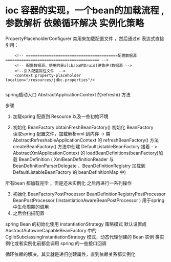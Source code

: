 # ioc 容器的实现，一个bean的加载流程 , 参数解析  依赖循环解决  实例化策略




PropertyPlaceholderConfigurer 类用来加载配置文件 ，然后通过el 表达式直接引用：

```
	<!-- ========================================配置数据源========================================= -->
	<!-- 配置数据源，使用的是alibaba的Druid(德鲁伊)数据源 -->
	<!--引入配置属性文件  -->
	<context:property-placeholder location="/resources/jdbc.properties"/>


```


spring启动入口 AbstractApplicationContext 的refresh() 方法

步骤
1. 加载spring 配置到 Resource 以及一些初始环境


2. 初始化 BeanFactory 
obtainFreshBeanFactory()
   初始化 BeanFactory  
   读取spring 配置文件，加载解析xml 到内存 -> 类 AbstractRefreshableApplicationContext 的 refreshBeanFactory() 方法 createBeanFactory() 方法中创建 DefaultListableBeanFactory  接着 - > AbstractXmlApplicationContext 的 loadBeanDefinitions(beanFactory)加载  BeanDefinition ( XmlBeanDefinitionReader 与 BeanDefinitionParserDelegate 、BeanDefinitionRegistry 加载到 DefaultListableBeanFactory 的 beanDefinitionMap 中)


所有bean 都加载完毕 ，但是还未实例化
之后再进行一系列操作



3. 初始化 BeanFactoryPostProcessor  BeanDefinitionRegistryPostProcessor BeanPostProcessor (InstantiationAwareBeanPostProcessor ) 用于spring中生命周期的调用
4. 之后会扫描配置

spring Bean 的初始化使用 instantiationStrategy 策略模式
默认设置成 AbstractAutowireCapableBeanFactory 中的 CglibSubclassingInstantiationStrategy 模式，动态代理创建的 Bean 实例
类实例化或者实例化前都会调用 spring 的一些接口回调

循环依赖的解决，其实就是递归创建属性，直到依赖关系都实例化

